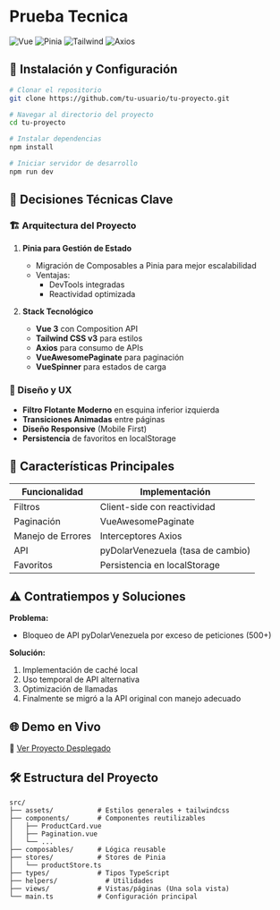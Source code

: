 # Prueba Tecnica 

![Vue](https://img.shields.io/badge/Vue-3.5-green)
![Pinia](https://img.shields.io/badge/Pinia-3.0-purple)
![Tailwind](https://img.shields.io/badge/Tailwind-3.4-blue)
![Axios](https://img.shields.io/badge/Axios-1.11-lightgrey)

## 🚀 Instalación y Configuración

```bash
# Clonar el repositorio
git clone https://github.com/tu-usuario/tu-proyecto.git

# Navegar al directorio del proyecto
cd tu-proyecto

# Instalar dependencias
npm install

# Iniciar servidor de desarrollo
npm run dev
```

## 🔧 Decisiones Técnicas Clave

### 🏗️ Arquitectura del Proyecto

1. **Pinia para Gestión de Estado**
   - Migración de Composables a Pinia para mejor escalabilidad
   - Ventajas:
     - DevTools integradas
     - Reactividad optimizada

2. **Stack Tecnológico**
   - **Vue 3** con Composition API
   - **Tailwind CSS v3** para estilos 
   - **Axios** para consumo de APIs
   - **VueAwesomePaginate** para paginación
   - **VueSpinner** para estados de carga

### 🎨 Diseño y UX

- **Filtro Flotante Moderno** en esquina inferior izquierda
- **Transiciones Animadas** entre páginas
- **Diseño Responsive** (Mobile First)
- **Persistencia** de favoritos en localStorage

## 📌 Características Principales

| Funcionalidad         | Implementación                     |
|-----------------------|------------------------------------|
| Filtros               | Client-side con reactividad        |
| Paginación            | VueAwesomePaginate                 |
| Manejo de Errores     | Interceptores Axios                |
| API                   | pyDolarVenezuela (tasa de cambio)  |
| Favoritos             | Persistencia en localStorage       |

## ⚠️ Contratiempos y Soluciones

**Problema:** 
- Bloqueo de API pyDolarVenezuela por exceso de peticiones (500+)

**Solución:**
1. Implementación de caché local
2. Uso temporal de API alternativa
3. Optimización de llamadas
4. Finalmente se migró a la API original con manejo adecuado

## 🌐 Demo en Vivo

🔗 [Ver Proyecto Desplegado](https://subtle-eclair-8e9149.netlify.app/)

## 🛠 Estructura del Proyecto

```
src/
├── assets/           # Estilos generales + tailwindcss
├── components/       # Componentes reutilizables
│   ├── ProductCard.vue
│   ├── Pagination.vue
│   └── ...
├── composables/      # Lógica reusable
├── stores/           # Stores de Pinia
│   └── productStore.ts
├── types/            # Tipos TypeScript
├── helpers/            # Utilidades
├── views/            # Vistas/páginas (Una sola vista)
└── main.ts           # Configuración principal
```



